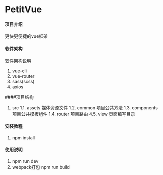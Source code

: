 # PetitVue

#### 项目介绍
更快更便捷的vue框架

#### 软件架构
软件架构说明
1. vue-cli
2. vue-router
3. sass(scss)
4. axios

####项目结构
1. src
  1.1. assets 媒体资源文件
  1.2. common 项目公共方法
  1.3. components 项目公共模板组件
  1.4. router 项目路由
  4.5. view 页面编写目录

#### 安装教程

1. npm install

#### 使用说明

1. npm run dev
2. webpack打包 npm run build